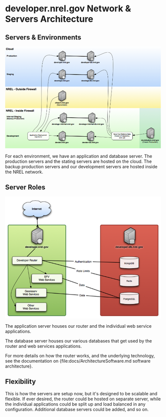 # developer.nrel.gov Network & Servers Architecture

## Servers & Environments

![Server network diagram](images/network_diagram.png)

For each environment, we have an application and database server. The production servers and the stating servers are hosted on the cloud. The backup production servers and our development servers are hosted inside the NREL network.

## Server Roles

![Server roles](images/server_roles.png)

The application server houses our router and the individual web service applications. 

The database server houses our various databases that get used by the router and web services applications.

For more details on how the router works, and the underlying technology, see the documentation on {file:docs/ArchitectureSoftware.md software architecture}.

## Flexibility

This is how the servers are setup now, but it's designed to be scalable and flexible. If ever desired, the router could be hosted on separate server, while the individual applications could be split up and load balanced in any configuration. Additional database servers could be added, and so on.

